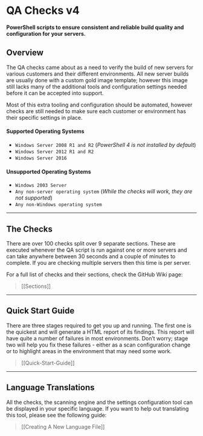 # QA Checks v4
**PowerShell scripts to ensure consistent and reliable build quality and configuration for your servers.**

## Overview
The QA checks came about as a need to verify the build of new servers for various customers and their different environments.  All new server builds are usually done with a custom gold image template; however this image still lacks many of the additional tools and configuration settings needed before it can be accepted into support.

Most of this extra tooling and configuration should be automated, however checks are still needed to make sure each customer or environment has their specific settings in place.

#### Supported Operating Systems
   - `Windows Server 2008 R1 and R2` (*PowerShell 4 is not installed by default*)
   - `Windows Server 2012 R1 and R2`
   - `Windows Server 2016`

#### Unsupported Operating Systems
   - `Windows 2003 Server`
   - `Any non-server operating system` (*While the checks will work, they are not supported*)
   - `Any non-Windows operating system`

---
## The Checks
There are over 100 checks split over 9 separate sections.  These are executed whenever the QA script is run against one or more servers and can take anywhere between 30 seconds and a couple of minutes to complete.  If you are checking multiple servers then this time is per server.  

For a full list of checks and their sections, check the GitHub Wiki page:
   > [[Sections]]

---
## Quick Start Guide
There are three stages required to get you up and running.  The first one is the quickest and will generate a HTML report of its findings.  This report will have quite a number of failures in most environments.  Don’t worry; stage two will help you fix these failures - either as a scan configuration change or to highlight areas in the environment that may need some work.
   > [[Quick-Start-Guide]]

---
## Language Translations
All the checks, the scanning engine and the settings configuration tool can be displayed in your specific language.  If you want to help out translating this tool, please see the following guide:
   > [[Creating A New Language File]]
